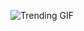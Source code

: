 
<!-- GIF_SECTION -->
![Trending GIF](https://media2.giphy.com/media/v1.Y2lkPThiYjIxNzcyNWw3ZGwwdHl1dGV6NG1meXZjcXR1cW02OG53OXJrYmpxNTIyNWY3MCZlcD12MV9naWZzX3NlYXJjaCZjdD1n/66M6ZwJkTLYikvhrqZ/giphy.gif)
<!-- END_GIF_SECTION -->
